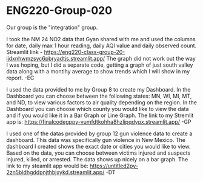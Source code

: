 # ENG220-Group-020

Our group is the "integration" group.

I took the NM 24 NO2 data that Gyan shared with me and used the columns for date, daily max 1 hour reading, daily AQI value and daily observed count.
Streamlit link - https://eng220-class-group-20-ijdxnhwmzsyc6pbryadtjs.streamlit.app/
The graph did not work out the way I was hoping, but I did a separate code, getting a graph of just south valley data along with a montlhy average to show trends which I will show in my report.  -EC  


I used the data provided to me by Group 8 to create my Dashboard. In the Dashboard you can choose between the following states: MN, WI, MI, MT, and ND, to view various factors to air quality depending on the region. In the Dashboard you can choose which county you would like to view the data and if you would like it in a Bar Graph or Line Graph. The link to my Stremlit app is:
https://finalcodegppy-vumfdtkohha8hzlipqdypx.streamlit.app/
-GP


I used one of the datas provided by group 12 gun violence data to create a dashboard. This data was specifically gun violence in New Mexico. The dashboard I created shows the exact date or cities you would like to view. Based on the data, you can choose between victims injured and suspects injured, killed, or arrested. The data shows up nicely on a bar graph. The link to my steamlit app would be:
https://untitled2py-2zn5bldhgddpnjthbjxykd.streamlit.app/
-DT
